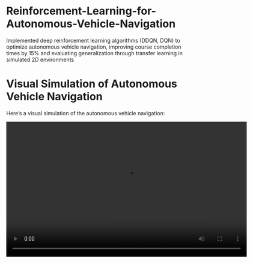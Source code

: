 # Reinforcement-Learning-for-Autonomous-Vehicle-Navigation
Implemented deep reinforcement learning algorithms (DDQN, DQN) to optimize autonomous vehicle navigation, improving course completion times by 15% and evaluating generalization through transfer learning in simulated 2D environments

# Visual Simulation of Autonomous Vehicle Navigation

Here’s a visual simulation of the autonomous vehicle navigation:

<video width="640" height="360" controls>
  <source src="Video/visual simulation video.mp4" type="video/mp4">
  Your browser does not support the video tag.
</video>
